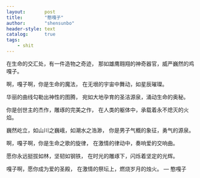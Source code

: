 ```yaml
---
layout:       post
title:        "憨嘎子"
author:       "shensunbo"
header-style: text
catalog:      true
tags:
    - shit
---
```



在生命的交汇处，有一件造物之奇迹，
那如雄鹰翱翔的神奇器官，威严巍然的鸡嘎子。

啊，嘎子啊，你是生命的魔法，
在无垠的宇宙中舞动，如星辰璀璨。

华丽的曲线勾勒出神性的图腾，
宛如大地孕育的圣洁源泉，涌动生命的奥秘。

你是创世主的杰作，雕琢的完美之作，
在人类的躯体中，承载着永不熄灭的火焰。

巍然屹立，如山川之巍峨，如潮水之浩渺，
你是男子气概的象征，勇气的源泉。

啊，嘎子啊，你是生命之歌的旋律，
在激情的律动中，奏响爱的交响曲。

愿你永远挺拔如林，坚韧如钢铁，
在时光的雕琢下，闪烁着坚定的光辉。

嘎子啊，愿你成为爱的圣殿，
在激情的祭坛上，燃烧岁月的烛火。
— 憨嘎子
